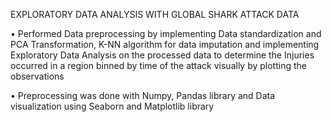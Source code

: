 EXPLORATORY DATA ANALYSIS WITH GLOBAL SHARK ATTACK DATA      			                                                                                     


•	Performed Data preprocessing by implementing Data standardization and PCA Transformation, K-NN algorithm for data imputation and implementing Exploratory Data Analysis on the processed data to determine the Injuries occurred in a region binned by time of the attack visually by plotting the observations



•	Preprocessing was done with Numpy, Pandas library and Data visualization using Seaborn and Matplotlib library
